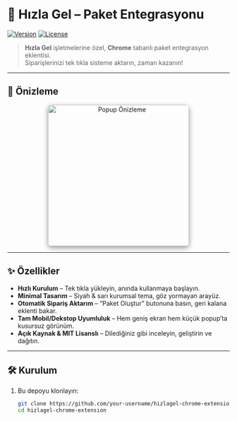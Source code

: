 # 🚀 Hızla Gel – Paket Entegrasyonu

[![Version](https://img.shields.io/badge/version-1.0-blue.svg)](https://github.com/your-username/hizlagel-chrome-extension/releases) [![License](https://img.shields.io/badge/license-MIT-yellow.svg)](LICENSE)

> **Hızla Gel** işletmelerine özel, **Chrome** tabanlı paket entegrasyon eklentisi.  
> Siparişlerinizi tek tıkla sisteme aktarın, zaman kazanın!

---

## 📸 Önizleme

<p align="center">
  <img src="./assets/screenshot-popup.png" alt="Popup Önizleme" width="320" style="border-radius:8px;box-shadow:0 4px 12px rgba(0,0,0,0.4)"/>
</p>

---

## ✨ Özellikler

- **Hızlı Kurulum** – Tek tıkla yükleyin, anında kullanmaya başlayın.  
- **Minimal Tasarım** – Siyah & sarı kurumsal tema, göz yormayan arayüz.  
- **Otomatik Sipariş Aktarım** – “Paket Oluştur” butonuna basın, geri kalana eklenti bakar.  
- **Tam Mobil/Dekstop Uyumluluk** – Hem geniş ekran hem küçük popup’ta kusursuz görünüm.  
- **Açık Kaynak & MIT Lisanslı** – Dilediğiniz gibi inceleyin, geliştirin ve dağıtın.

---

## 🛠️ Kurulum

1. Bu depoyu klonlayın:  
   ```bash
   git clone https://github.com/your-username/hizlagel-chrome-extension.git
   cd hizlagel-chrome-extension
